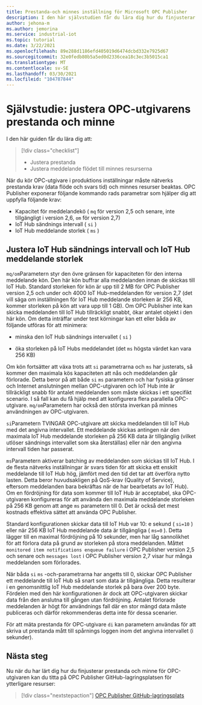 ```yaml
---
title: Prestanda-och minnes inställning för Microsoft OPC Publisher
description: I den här självstudien får du lära dig hur du finjusterar prestanda och minne för OPC-utgivaren.
author: jehona-m
ms.author: jemorina
ms.service: industrial-iot
ms.topic: tutorial
ms.date: 3/22/2021
ms.openlocfilehash: 89e288d1186efd405019d6474dcbd332e7925d67
ms.sourcegitcommit: 32e0fedb80b5a5ed0d2336cea18c3ec3b5015ca1
ms.translationtype: MT
ms.contentlocale: sv-SE
ms.lasthandoff: 03/30/2021
ms.locfileid: "104787844"
---
```

# <a name="tutorial-tune-the-opc-publisher-performance-and-memory"></a>Självstudie: justera OPC-utgivarens prestanda och minne

I den här guiden får du lära dig att:

> [!div class="checklist"]
> * Justera prestanda
> * Justera meddelande flödet till minnes resurserna

När du kör OPC-utgivare i produktions inställningar måste nätverks prestanda krav (data flöde och svars tid) och minnes resurser beaktas. OPC Publisher exponerar följande kommando rads parametrar som hjälper dig att uppfylla följande krav:

* Kapacitet för meddelandekö ( `mq` för version 2,5 och senare, inte tillgängligt i version 2,6, `om` för version 2,7)
* IoT Hub sändnings intervall ( `si` )
* IoT Hub meddelande storlek ( `ms` )

## <a name="adjusting-iot-hub-send-interval-and-iot-hub-message-size"></a>Justera IoT Hub sändnings intervall och IoT Hub meddelande storlek

`mq/om`Parametern styr den övre gränsen för kapaciteten för den interna meddelande kön. Den här kön buffrar alla meddelanden innan de skickas till IoT Hub. Standard storleken för kön är upp till 2 MB för OPC Publisher version 2,5 och under och 4000 IoT Hub-meddelanden för version 2,7 (det vill säga om inställningen för IoT Hub meddelande storleken är 256 KB, kommer storleken på kön att vara upp till 1 GB). Om OPC Publisher inte kan skicka meddelanden till IoT Hub tillräckligt snabbt, ökar antalet objekt i den här kön. Om detta inträffar under test körningar kan ett eller båda av följande utföras för att minimera:

* minska den IoT Hub sändnings intervallet ( `si` )

* öka storleken på IoT Hubs meddelandet (det `ms` högsta värdet kan vara 256 KB)

Om kön fortsätter att växa trots att `si` parametrarna och `ms` har justerats, så kommer den maximala kös kapaciteten att nås och meddelanden går förlorade. Detta beror på att både `si` `ms` parametern och har fysiska gränser och Internet anslutningen mellan OPC-utgivaren och IoT Hub inte är tillräckligt snabb för antalet meddelanden som måste skickas i ett specifikt scenario. I så fall kan du få hjälp med att konfigurera flera parallella OPC-utgivare. `mq/om`Parametern har också den största inverkan på minnes användningen av OPC-utgivaren. 

`si`Parametern TVINGAR OPC-utgivare att skicka meddelanden till IoT Hub med det angivna intervallet. Ett meddelande skickas antingen när den maximala IoT Hub meddelande storleken på 256 KB data är tillgänglig (vilket utlöser sändnings intervallet som ska återställas) eller när den angivna intervall tiden har passerat.

`ms`Parametern aktiverar batching av meddelanden som skickas till IoT Hub. I de flesta nätverks inställningar är svars tiden för att skicka ett enskilt meddelande till IoT Hub hög, jämfört med den tid det tar att överföra nytto lasten. Detta beror huvudsakligen på QoS-krav (Quality of Service), eftersom meddelanden bara bekräftas när de har bearbetats av IoT Hub). Om en fördröjning för data som kommer till IoT Hub är acceptabel, ska OPC-utgivaren konfigureras för att använda den maximala meddelande storleken på 256 KB genom att ange `ms` parametern till 0. Det är också det mest kostnads effektiva sättet att använda OPC Publisher.

Standard konfigurationen skickar data till IoT Hub var 10: e sekund ( `si=10` ) eller när 256 KB IoT Hub meddelande data är tillgängliga ( `ms=0` ). Detta lägger till en maximal fördröjning på 10 sekunder, men har låg sannolikhet för att förlora data på grund av storleken på stora meddelanden. Måttet `monitored item notifications enqueue failure`  i OPC Publisher version 2,5 och senare och `messages lost` i OPC Publisher version 2,7 visar hur många meddelanden som förlorades.

När båda `si` `ms` -och-parametrarna har angetts till 0, skickar OPC Publisher ett meddelande till IoT Hub så snart som data är tillgängliga. Detta resulterar i en genomsnittlig IoT Hub meddelande storlek på bara över 200 byte. Fördelen med den här konfigurationen är dock att OPC-utgivaren skickar data från den anslutna till gången utan fördröjning. Antalet förlorade meddelanden är högt för användnings fall där en stor mängd data måste publiceras och därför rekommenderas detta inte för dessa scenarier.

För att mäta prestanda för OPC-utgivare `di` kan parametern användas för att skriva ut prestanda mått till spårnings loggen inom det angivna intervallet (i sekunder).

## <a name="next-steps"></a>Nästa steg
Nu när du har lärt dig hur du finjusterar prestanda och minne för OPC-utgivaren kan du titta på OPC Publisher GitHub-lagringsplatsen för ytterligare resurser:

> [!div class="nextstepaction"]
> [OPC Publisher GitHub-lagringsplats](https://github.com/Azure/Industrial-IoT)